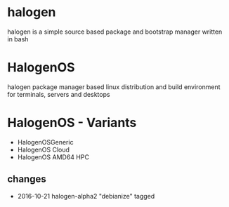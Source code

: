 # halogen
halogen is a simple source based package and bootstrap manager written in bash
# HalogenOS
halogen package manager based linux distribution and build environment for terminals, servers and desktops
# HalogenOS - Variants
* HalogenOSGeneric
* HalogenOS Cloud
* HalogenOS AMD64 HPC



## changes
* 2016-10-21 halogen-alpha2 "debianize" tagged
